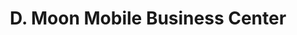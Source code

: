 ---
title: "D. Moon Mobile Business Center"
url: /monrovia/d-moon-mobile-business-center-un-drive/
shop: Elektronik
---